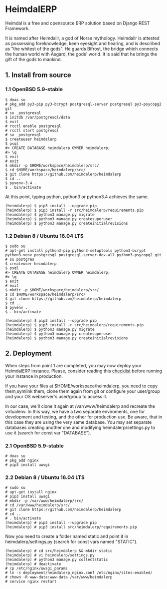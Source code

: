 # HeimdalERP

Heimdal is a free and opensource ERP solution based on Django REST Framework.

It is named after Heimdallr, a god of Norse mythology.
Heimdallr is attested as possessing foreknowledge, keen eyesight and hearing, and is described as "the whitest of the gods".
He guards Bifrost, the bridge which connects the human world with Asgard, the gods' world.
It is said that he brings the gift of the gods to mankind.

## 1. Install from source

### 1.1 OpenBSD 5.9-stable

    $ doas su
    # pkg_add py3-pip py3-bcrypt postgresql-server postgresql py3-psycopg2 git
    # su _postgresql
    $ initdb /var/postgresql/data
    $ exit
    # rcctl enable postgresql
    # rcctl start postgresql
    # su _postgresql
    $ createuser heimdalerp
    $ psql
    #> CREATE DATABASE heimdalerp OWNER heimdalerp;
    #> \q
    $ exit
    # exit
    $ mkdir -p $HOME/workspace/heimdalerp/src/
    $ cd $HOME/workspace/heimdalerp/src/
    $ git clone https://github.com/heimdalerp/heimdalerp
    $ cd ..
    $ pyvenv-3.4 .
    $ . bin/activate

At this point, typing python, python3 or python3.4 achieves the same.

    (heimdalerp) $ pip3 install --upgrade pip
    (heimdalerp) $ pip3 install -r src/heimdalerp/requirements.pip
    (heimdalerp) $ python3 manage.py migrate
    (heimdalerp) $ python3 manage.py createsuperuser
    (heimdalerp) $ python3 manage.py createinitialrevisions

### 1.2 Debian 8 / Ubuntu 16.04 LTS

    $ sudo su
    # apt-get install python3-pip python3-setuptools python3-bcrypt python3-venv postgresql postgresql-server-dev-all python3-psycopg2 git
    # su postgres
    $ createuser heimdalerp
    $ psql
    #> CREATE DATABASE heimdalerp OWNER heimdalerp;
    #> \q
    $ exit
    # exit
    $ mkdir -p $HOME/workspace/heimdalerp/src/
    $ cd $HOME/workspace/heimdalerp/src/
    $ git clone https://github.com/heimdalerp/heimdalerp
    $ cd ..
    $ pyvenv .
    $ . bin/activate

    (heimdalerp) $ pip3 install --upgrade pip
    (heimdalerp) $ pip3 install -r src/heimdalerp/requirements.pip
    (heimdalerp) $ python3 manage.py migrate
    (heimdalerp) $ python3 manage.py createsuperuser
    (heimdalerp) $ python3 manage.py createinitialrevisions

## 2. Deployment

When steps from point 1 are completed, you may now deploy your HeimdalERP instance.
Please, consider reading this [checklist](https://docs.djangoproject.com/en/1.9/howto/deployment/checklist/) before running your instance in production.

If you have your files at $HOME/workspace/heimdalerp, you need to copy them,symlink them, clone them again from git or configure your user/group and your OS webserver's user/group to access it.

In our case, we'll clone it again at /var/www/heimdalerp and recreate the virtualenv. In this way, we have a two separate enviroments, one for development and testing, and the other for production use. Be aware, that in this case they are using the very same database. You may set separate databases creating another one and modifying heimdalerp/settings.py to use it (search for const var "DATABASE").

### 2.1 OpenBSD 5.9-stable

    # doas su
    # pkg_add nginx
    # pip3 install uwsgi

### 2.2 Debian 8 / Ubuntu 16.04 LTS

    # sudo su
    # apt-get install nginx
    # pip3 install uwsgi
    # mkdir -p /var/www/heimdalerp/src/
    # cd /var/www/heimdalerp/src/
    # git clone https://github.com/heimdalerp/heimdalerp
    # cd ..
    # . bin/activate
    (heimdalerp) # pip3 install --upgrade pip
    (heimdalerp) # pip3 install src/heimdalerp/requirements.pip

Now you need to create a folder named static and point it in heimdalerp/settings.py (search for const vars named "STATIC").    

    (heimdalerp) # cd src/heimdalerp && mkdir static
    (heimdalerp) # vi heimdalerp/settings.py
    (heimdalerp) # python3 manage.py collectstatic
    (heimdalerp) # deactivate
    # cp /etc/nginx/uwsgi_params .
    # ln -s deployment/heimdalerp_nginx.conf /etc/nginx/sites-enabled/ 
    # chown -R www-data:www-data /var/www/heimdalerp
    # service nginx restart

